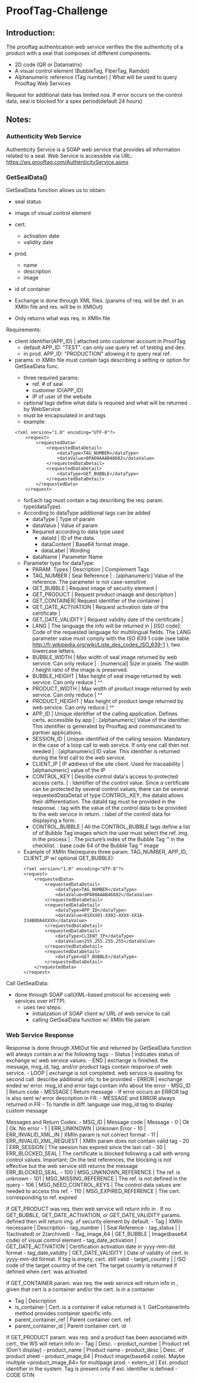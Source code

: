 # ProofTag-Challenge

## Introduction:

The prooftag authentication web service verifies the the authenticity of a product with a seal that composes of different components.
- 2D code (QR or Datamatrix)
- A visual control element (BubbleTag, FiberTag, Ramdot)
- Alphanumeric reference (Tag number) | What will be used to query Prooftag Web Services

Request for additional data has limited noa.
If error occurs on the control data, seal is blocked for a spex period(default 24 hours)

## Notes:

### Authenticity Web Service

Authenticity Service is a SOAP web service that provides all information related to a seal.
Web Service is accessible via URL: https://ws.prooftag.com/AuthenticityService.asmx 

### GetSealData()

GetSealData function allows us to obtain:
- seal status
- image of visual control element
- cert.
    - activation date
    - validity date 
- prod.
    - name
    - description
    - image
- id of container

- Exchange is done through XML files. (params of req. will be def. in an XMlIn file  and res. will be in XMlOut)
- Only returns what was req. in XMlIn file

Requirements:
- client identifier(APP_ID) | attached onto customer account in ProofTag
    - default APP_ID: "TEST". can only use query ref. of testing and dev.
    - in prod. APP_ID: "PRODUCTION" allowing it to query real ref.
- params. in XMlIn file must contain <requestedDataDetail> tags describing a setting or option for GetSealData func.
    - three required params:
        - ref. # of seal
        - customer ID(APP_ID) 
        - IP of user of the website
    - optional tags define what data is required and what will be returned by WebService
    - must be encapsulated in <request> and <requestData> tags
    - example:
    ```
    <?xml version="1.0" encoding="UTF-8"?>
        <request>
            <requestedData>
                <requestedDataDetail>
                    <dataType>TAG_NUMBER</dataType>
                    <dataValue>0PA00AAAB46602</dataValue>
                </requestedDataDetail>
                <requestedDataDetail>
                    <dataType>GET_BUBBLE</dataType>
                </requestedDataDetail>
            </requestedData>
        </request>
    ```
    - forEach <requestedDataDetail> tag must contain a tag describing the req. param. type(dataType). 
    - According to dataType additional tags can be added
        - dataType | Type of param
        - dataValue | Value of param
        - Required according to data type used
            - dataId | ID of the data.
            - dataContent | Base64 format image. 
            - dataLabel | Wording
        - dataName | Parameter Name
    - Parameter type for dataType:
        - PARAM. Types | Description | Complement Tags
        - TAG_NUMBER   | Seal Reference   | <dataValue>: [alphanumeric] Value of the reference. The parameter is not case-sensitive
        - GET_BUBBLE   | Request image of security element | 
        - GET_PRODUCT  | Request product imaage and description | 
        - GET_CONTAINER| Request identifier of the container |
        - GET_DATE_ACTIVATION | Request activation date of the certificate |
        - GET_DATE_VALIDITY | Request validity date of the certificate | 
        - LANG         | The language the info will be returned in | <dataValue> [ISO code]: Code of the requested language for multilingual fields. 
                                                                        The LANG parameter value must comply with the ISO 639 1 code 
                                                                        (see table http://fr.wikipedia.org/wiki/Liste_des_codes_ISO_639-1 ), two lowercase letters.
        - BUBBLE_WIDTH | Max width of seal image returned by web service. Can only reduce | <dataValue>: [numerical] Size in pixels. The width / height ratio of the image is                                                                                       preserved.
        - BUBBLE_HEIGHT | Max height of seal image returned by web service. Can only reduce | ^^
        - PRODUCT_WIDTH | Max width of product image returned by web service. Can only reduce | ^^
        - PRODUCT_HEIGHT | Max height of product iamge returned by web service. Can only reduce | ^^
        - APP_ID       | Unique identifier of the calling application. Defines certs. accessible by app | <dataValue> : [alphanumeric] Value of the identifier. This identifier                                                                                                     is generated by Prooftag and communicated to partner applications.
        - SESSION_ID   | Unique identified of the calling session. Mandatory in the case of a loop call to web service. If only one call then not needed | <dataValue>:           [alphanumeric] ID value. This identifier is returned during the first call to the web service. 
        - CLIENT_IP    | IP address of the site client. Used for traceability | <dataValue> [alphanumeric] value of the IP
        - CONTROL_KEY  | Desribe control data's access to protected access certs. | <dataId>: Identifier of the control value. Since a certificate can be protected by several control values, there can be several requestedDataDetail of type CONTROL_KEY, the dataId allows their differentiation. The dataId tag must be provided in the response.
        <dataValue> : tag with the value of the control data to be provided to the web service in return. <dataLabel> : label of the control data for displaying a form.
        - CONTROL_BUBBLE | All the CONTROL_BUBBLE tags define a list of of Bubble Tag images which the user must select the ref. img. in the process | <dataValue> : The        picture’s index of the Bubble Tag ™ in the checklist. <dataContent> : base code 64 of the Bubble Tag ™ image
    - Example of XMlIn file(requires three param. TAG_NUMBER, APP_ID, CLIENT_IP w/ optional GET_BUBBLE):
        ```
        <?xml version="1.0" encoding="UTF-8"?>
        <request>
            <requestedData>
                <requestedDataDetail>
                    <dataType>TAG_NUMBER</dataType>
                    <dataValue>0PA00AAAB46602</dataValue>
                </requestedDataDetail>
                <requestedDataDetail>
                    <dataType>APP_ID</dataType>
                    <dataValue>01XXX01-XX02-4XXX-XX1A-334B0DA4XXXX</dataValue>
                </requestedDataDetail>
                <requestedDataDetail>
                    <dataType>CLIENT_IP</dataType>
                    <dataValue>255.255.255.255</dataValue>
                </requestedDataDetail>
                <requestedDataDetail>
                    <dataType>GET_BUBBLE</dataType>
                </requestedDataDetail>
            </requestedData>
        </request>
        ```

Call GetSealData:
- done through SOAP call(XML-based protocol for accessing web services over HTTP). 
    - uses two steps:
        - initialization of SOAP client w/ URL of web service to call
        - calling GetSealData function w/ XMlIn file param

### Web Service Response

Response is done through XMlOut file and returned by GetSealData function will always contain a <response> w/ the following tags:
    - Status | indicates status of exchange w/ web service values:
        - END | exchange is finished. the message, msg_id, tag, and/or product tags contain response of web service.
        - LOOP | exchange is not completed. web service is awaiting for second call. <dataRequestDetail> describe additional info. to be provided
        - ERROR | exchange ended w/ error. msg_id and error tags contain info about the error
    - MSG_ID | Return code
    - MESSAGE | Return message
    - If error occurs an ERROR tag is also sent w/ error description in FR.
        - MESSAGE and ERROR always returned in FR
        - To handle in diff. language use msg_id tag to display custom message

Messages and Return Codes:
    - MSG_ID    | Message code  | Message
    - 0         | Ok            | Ok. No error
    - 1         | ERR_UNKNOWN   | Unknown Error
    - 10         | ERR_INVALID_XML_IN    | XMlIn param is not correct format
    - 11        | ERR_INVALID_XML_REQUEST | XMlIn param does not contain valid <request> tag
    - 20        | ERR_SESSION   | The seesion has expired since the last call
    - 30         | ERR_BLOCKED_SEAL | The certificate is blocked following a call with wrong control values. Important: On the test references, the blocking is not effective but the web service still returns the message ERR_BLOCKED_SEAL.
    - 100       | MSG_UNKNOWN_REFERENCE | The ref. is unknown
    - 101       | MSG_MISSING_REFERENCE | The ref. is not defined in the query
    - 106       | MSG_NEED_CONTROL_KEYS | The control data values are needed to access this ref.
    - 110       | MSG_EXPIRED_REFERENCE | The cert. corresponding to ref. expired

If GET_PRODUCT was req. then web service will return info in <tag>. If no GET_BUBBLE, GET_DATE_ACTIVATION, or  GET_DATE_VALIDITY params. defined then will return img. of security element by default.
    - Tag   | XMlIn necessaire  | Description
    - tag_number |              | Seal Reference
    - tag_status |              | 1(activated) or 2(archived)
    - Tag_image_64 | GET_BUBBLE | Image(base64 code) of visual control element
    - tag_date_activation | GET_DATE_ACTIVATION | Certification activation date in yyyy-mm-dd format
    - tag_date_validity | GET_DATE_VALIDITY | Date of validity of cert. in yyyy-mm-dd format. If tag is empty, cert. still valid
    - target_country |          | ISO code of the target country of the cert. The target country is returned if defined when cert. was activated

If GET_CONTAINER param. was req. the web service will return info in <container>, given that cert is a container and/or the cert. is in a container
- Tag   | Description
- is_container | Cert. is a container if value returned is 1. GetContainerInfo method provides container specific info.
- parent_container_ref | Parent container cert. ref.
- parent_container_id  | Parent container cert. id

If GET_PRODUCT param. was req. and a product has been associated with cert., the WS will return info in <product>
    - Tag   | Desc.
    - product_number | Product ref. (Don't display)
    - product_name   | Product name
    - product_desc   | Desc. of product sheet
    - product_image_64 | Product image(base64 code). Maybe multiple <product_image_64> for multipage prod.
    - extern_id      | Ext. product identifier in the system. Tag is present only if ext. identifier is defined
    - CODE GTIN

